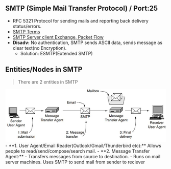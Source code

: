 ## SMTP (Simple Mail Transfer Protocol) / Port:25
- RFC 5321 Protocol for sending mails and reporting back delivery status/errors.
- [SMTP Terms](Terms.md)
- [SMTP Server client Exchange, Packet Flow](Packet_Flow.md)
- **Disadv:** No authentication, SMTP sends ASCII data, sends message as clear text(no Encryption).
  - Solution: ESMTP(Extended SMTP)

## Entities/Nodes in SMTP
> There are 2 entities in SMTP
<img src="smtp-architecture.JPG" width=600 />
- **1. User Agent/Email Reader(Outlook/Gmail/Thunderbird etc):** Allows people to read/send/compose/search mail.
- **2. Message Transfer Agent:** 
  - Transfers messages from source to destination.
  - Runs on  mail server machines. Uses SMTP to send mail from sender to reciever
